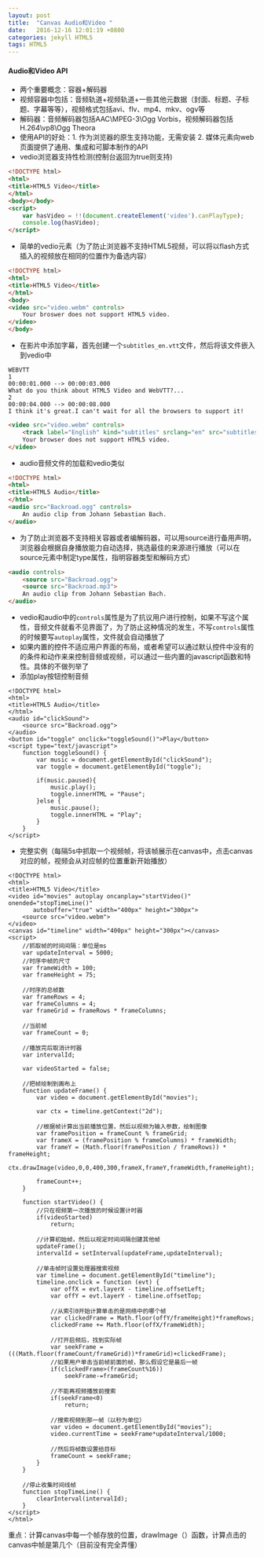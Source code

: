 ```yaml
---
layout: post
title:  "Canvas Audio和Video "
date:   2016-12-16 12:01:19 +0800
categories: jekyll HTML5
tags: HTML5
---
```

#### Audio和Video API
* 两个重要概念：容器+解码器
* 视频容器中包括：音频轨道+视频轨道+一些其他元数据（封面、标题、子标题、字幕等等），视频格式包括avi、flv、mp4、mkv、ogv等
* 解码器：音频解码器包括AAC\MPEG-3\Ogg Vorbis，视频解码器包括H.264\vp8\Ogg Theora
* 使用API的好处：1. 作为浏览器的原生支持功能，无需安装 2. 媒体元素向web页面提供了通用、集成和可脚本制作的API
* vedio浏览器支持性检测(控制台返回为true则支持)

```html
<!DOCTYPE html>
<html>
<title>HTML5 Video</title>
</html>
<body></body>
<script>
    var hasVideo = !!(document.createElement('video').canPlayType);
    console.log(hasVideo);
</script>
```

* 简单的vedio元素（为了防止浏览器不支持HTML5视频，可以将以flash方式插入的视频放在相同的位置作为备选内容）

```html
<!DOCTYPE html>
<html>
<title>HTML5 Video</title>
</html>
<body>
<video src="video.webm" controls>
    Your broswer does not support HTML5 video.
</video>
</body>
```

* 在影片中添加字幕，首先创建一个`subtitles_en.vtt`文件，然后将该文件嵌入到vedio中

```
WEBVTT
1
00:00:01.000 --> 00:00:03.000
What do you think about HTML5 Video and WebVTT?...
2
00:00:04.000 --> 00:00:08.000
I think it's great.I can't wait for all the browsers to support it!
```

```html
<video src="video.webm" controls>
    <track label="English" kind="subtitles" srclang="en" src="subtitles_en.vtt" default>
    Your browser does not support HTML5 video.
</video>
```

* audio音频文件的加载和vedio类似

```html
<!DOCTYPE html>
<html>
<title>HTML5 Audio</title>
</html>
<audio src="Backroad.ogg" controls>
    An audio clip from Johann Sebastian Bach.
</audio>
```

* 为了防止浏览器不支持相关容器或者编解码器，可以用source进行备用声明，浏览器会根据自身播放能力自动选择，挑选最佳的来源进行播放（可以在source元素中制定type属性，指明容器类型和解码方式）

```html
<audio controls>
    <source src="Backroad.ogg">
    <source src="Backroad.mp3">
    An audio clip from Johann Sebastian Bach.
</audio>
```

* vedio和audio中的`controls`属性是为了抗议用户进行控制，如果不写这个属性，音频文件就看不见界面了，为了防止这种情况的发生，不写`controls`属性的时候要写`autoplay`属性，文件就会自动播放了
* 如果内置的控件不适应用户界面的布局，或者希望可以通过默认控件中没有的的条件和动作来来控制音频或视频，可以通过一些内置的javascript函数和特性。具体的不做列举了
* 添加play按钮控制音频

```
<!DOCTYPE html>
<html>
<title>HTML5 Audio</title>
</html>
<audio id="clickSound">
    <source src="Backroad.ogg">
</audio>
<button id="toggle" onclick="toggleSound()">Play</button>
<script type="text/javascript">
    function toggleSound() {
        var music = document.getElementById("clickSound");
        var toggle = document.getElementById("toggle");

        if(music.paused){
            music.play();
            toggle.innerHTML = "Pause";
        }else {
            music.pause();
            toggle.innerHTML = "Play";
        }
    }
</script>
```

* 完整实例（每隔5s中抓取一个视频帧，将该帧展示在canvas中，点击canvas对应的帧，视频会从对应帧的位置重新开始播放）

```
<!DOCTYPE html>
<html>
<title>HTML5 Video</title>
<video id="movies" autoplay oncanplay="startVideo()" onended="stopTimeLine()"
       autobuffer="true" width="400px" height="300px">
    <source src="video.webm">
</video>
<canvas id="timeline" width="400px" height="300px"></canvas>
<script>
    //抓取帧的时间间隔：单位是ms
    var updateInterval = 5000;
    //时序中帧的尺寸
    var frameWidth = 100;
    var frameHeight = 75;

    //时序的总帧数
    var frameRows = 4;
    var frameColumns = 4;
    var frameGrid = frameRows * frameColumns;

    //当前帧
    var frameCount = 0;

    //播放完后取消计时器
    var intervalId;

    var videoStarted = false;

    //把帧绘制到画布上
    function updateFrame() {
        var video = document.getElementById("movies");

        var ctx = timeline.getContext("2d");

        //根据帧计算出当前播放位置，然后以视频为输入参数，绘制图像
        var framePosition = frameCount % frameGrid;
        var frameX = (framePosition % frameColumns) * frameWidth;
        var frameY = (Math.floor(framePosition / frameRows)) * frameHeight;
        ctx.drawImage(video,0,0,400,300,frameX,frameY,frameWidth,frameHeight);

        frameCount++;
    }

    function startVideo() {
        //只在视频第一次播放的时候设置计时器
        if(videoStarted)
            return;

        //计算初始帧，然后以规定时间间隔创建其他帧
        updateFrame();
        intervalId = setInterval(updateFrame,updateInterval);

        //单击帧时设置处理器搜索视频
        var timeline = document.getElementById("timeline");
        timeline.onclick = function (evt) {
            var offX = evt.layerX - timeline.offsetLeft;
            var offY = evt.layerY - timeline.offsetTop;

            //从索引0开始计算单击的是网络中的哪个帧
            var clickedFrame = Math.floor(offY/frameHeight)*frameRows;
            clickedFrame += Math.floor(offX/frameWidth);

            //打开启频后，找到实际帧
            var seekFrame = (((Math.floor(frameCount/frameGrid))*frameGrid)+clickedFrame);
            //如果用户单击当前帧前面的帧，那么假设它是最后一帧
            if(clickedFrame>(frameCount%16))
                seekFrame-=frameGrid;

            //不能再视频播放前搜索
            if(seekFrame<0)
                return;

            //搜索视频到那一帧（以秒为单位）
            var video = document.getElementById("movies");
            video.currentTime = seekFrame*updateInterval/1000;

            //然后将帧数设置给目标
            frameCount = seekFrame;
        }
    }

    //停止收集时间线帧
    function stopTimeLine() {
        clearInterval(intervalId);
    }
</script>
</html>
```

重点：计算canvas中每一个帧存放的位置，drawImage（）函数，计算点击的canvas中帧是第几个（目前没有完全弄懂）